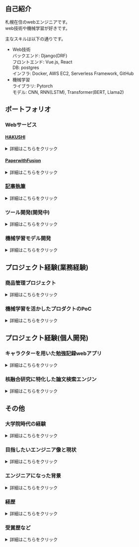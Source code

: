 ## 自己紹介
札幌在住のwebエンジニアです。  
web技術や機械学習が好きです。

主なスキルは以下の通りです。  
- Web技術  
    バックエンド: Django(DRF)  
    フロントエンド: Vue.js, React  
    DB: postgres  
    インフラ: Docker, AWS EC2, Serverless Framework, GitHub  
- 機械学習  
  ライブラリ: Pytorch  
  モデル: CNN, RNN(LSTM), Transformer(BERT, Llama2)  


## ポートフォリオ

### Webサービス

#### [HAKUSHI](https://hakushi.biz/)
<details>
  <summary>詳細はこちらをクリック</summary>
  
URL: https://hakushi.biz/  
      テーマ: モチベーション維持をテーマに設計されたモチベーション支援サービス。  
      開発期間:  2022年6月リリース   
      DAU:3人  

      使用技術  
      バックエンド: Django, DRF  
      フロントエンド: Vue3.2  
      インフラ: Docker, AWS EC2, sentry
</details>

#### [PaperwithFusion](https://staging.d3mw4gj6mldhry.amplifyapp.com/)
<details>
  <summary>詳細はこちらをクリック</summary>
  
URL: [STG環境](https://staging.d3mw4gj6mldhry.amplifyapp.com/)  
      テーマ: 核融合研究者が先行研究調査業務に特化した検索エンジン  
      開発期間:  2024年冬リリース予定   

      使用技術  
      バックエンド: Python  
      フロントエンド: React  
      インフラ: AWS Amplify, Serverless Framework(API GateWay, Docker, Lambda)  
      Embedding(チューニングなし): albert-base-v2  
      形態素解析: spacy  
      近傍探査, TF-IDF: scikit-learn  
</details>

### [記事執筆](https://zenn.dev/pikum)  
<details>
  <summary>詳細はこちらをクリック</summary>
  
URL: [Zenn](https://zenn.dev/pikum)  
    個人開発で学んだことのアプトプット

</details>

### ツール開発(開発中)

<details>
  <summary>詳細はこちらをクリック</summary>
  
  - TechDebtExplorer  
  技術的負債を可視化することを目的とした計算ツールです。
  
  [![Readme Card](https://github-readme-stats.vercel.app/api/pin/?username=pikum99&repo=TechDebtExplorer)](https://github.com/pikum99/TechDebtExplorer)

  使用技術  
  言語: Python  
  アルゴリズム: Levenshtein  
</details>

### 機械学習モデル開発

<details>
  <summary>詳細はこちらをクリック</summary>
  
  - StockNN  
      株価をテーブル分類問題として予測しようとしたプロジェクトです。
      
      [![Readme Card](https://github-readme-stats.vercel.app/api/pin/?username=pikum99&repo=StockNN)](https://github.com/pikum99/StockNN)
    
      使用技術  
      ライブラリ: PyTorch  
      モデル: LSTM + MLP

  - BoatRaceNN  
      ボートレースの結果をテーブル分類問題として予測したプロジェクトです。
      
      [![Readme Card](https://github-readme-stats.vercel.app/api/pin/?username=pikum99&repo=BoatRaceNN)](https://github.com/pikum99/BoatRaceNN)
    
      使用技術  
      ライブラリ: PyTorch  
      モデル: MLP
</details>


## プロジェクト経験(業務経験)

### 商品管理プロジェクト

<details>
  <summary>詳細はこちらをクリック</summary>
  
#### 概要
 - 商品管理システムのメンバーとして従事  

#### 規模
- 10人程度  

#### 役職
- メンバー  

#### アピールしたい事項
##### 旧システムから現システムのリプレイスメント案件  

【課題】  
数千万レコードのデータ移管において、現行使用していた移管手法では、多大なる労力かかること。また、ヒューマンエラーが起こる可能性が秘められていたこと  

【工夫したこと】   
現行使用していた移管手法は、本番環境にscpでcsvを送り付け、ログをローカルに保存するという古典的移管手法を用いておりました。これでは、データ起因によるリカバリ対応において多大なる労力がかかることに加え、ヒューマンエラーが起こることが目に見えておりました。そこで私は、現状の問題点をまとめ、このままではリプレイス案件が失敗しかねないことを上長に相談し、バッチを修正する許可をいただきました。具体的に取り組んだことは以下の通りです。  
- AWS S3でデータ移行のCSVを管理し、そこからboto3経由で直で取り込みを行い、ログもS3に吐き出すというところに書き換え
- 移行実行に関してもシェルスクリプトで実行していたが、それも全てpythonに書き換えた
- 実行フローに関しても変更を行った  

【成果】  
本番のデータ移行時期においては、案の定、システム間のDBの設計差異に起因するエラー、他作業者の起因のエラーが多発しましたが、上記の対応を行ったため、リカバリー工数も対してかからなく無事データ移行を行い、リプレイスメント案件の成功に大きく寄与できたと思っております。

##### 部分的クリーンアーキテクチャの導入  

【課題】  
現在のチームでは、一部のスキルの高いエンジニアがクリーンアーキテクチャの概念を用いたコーディングをしていたが、アーキテクチャの概念がチームで行き渡っていなく、十分なPRのレビューがされず、かえって品質低下を招く恐れのあるチーム体制だった


【工夫したこと】  
私はそれを問題視し、自発的に「現在のプロダクトにアーキテクチャの概念は必要か？」という資料を他社の導入事例を交えて作成し上長に提出。その後、チームMTGで用意した資料を発表しました。


【成果】  
    「機能が独立しているバッチ周りから」というアプローチを提案し、チーム全体で部分的に導入を進めることに成功しました。　　
その後、チーム全体で、現在の理解している範囲でクリーンアーキテクチャの知識を講義し、チーム全体の理解の均一化を図りました。結果としてその後のプルリクレビューの精度も向上したと思います。  

##### プロダクトのコア機能を根本改修  
【課題】  
上記の通り「一部のスキルの高いエンジニアがコア機能をクリーンアーキテクチャで書き換える」ということを行われていたが、中途半端な状態で担当者が退職し、それを期限の納期までに動かす


【工夫したこと】   
使えるエンティティに関しては使用し、「依存性が判然とせずに、動的に呼び出す」というスパゲッティになりやすい箇所に関しては根本から書き換えるという作業を行いました。


【成果】  
引き継ぎタスクではありますが、数千行を超える神クラスをちゃんとビジネルロジックに落とし込み、それなりに後続の方が改修しやすいようなコーディングができたと思います。ここからは個人的な考えではありますが、プロダクトのクリーン化に関してはビジネスロジックとデータフロー図やER図等と真剣に向き合って、熟考した結果、着手するべきだと思っております。また、安易な疎結合に関しては疑問視しており、疎結合するべき層としてはいけない層があると考えており、それも日々改善の日々だと思っております。

</details>

### 機械学習を活かしたプロダクトのPoC

<details>
  <summary>詳細はこちらをクリック</summary>

#### プロジェクトの概要
 - インターン生と協力しながら、機械学習を活かしたプロダクトのPoCの業務

#### 規模
- 社員1~2人 (ほぼ私1人)
- インターン生3~5人(最大10名)  

#### 役職
- プロジェクトリーダー

#### アピールしたい事項
【課題】
何も整備されていない状況でインターン生と協力して成果を出す

【工夫したこと】  
- 配属されたインターン生に対して、現状のスキルの聞き取りを行い、スキルに伴ったことを何ができるかを考え実際に手を動かせるレベルで着手できるように課題設定を適宜おこない、人に説明できるレベルまで持っていった
- ピーク時はインターン生9人を一人で商品管理の業務をこなしながら面倒を見た
- 各チームに対して事情を説明し、各チームからデータセットを提供してもらい、研究できる環境を整備した

#### 成果一覧
#####  [汎用的画像分類モデルの作成(1カテゴリ 学習枚数 ~10枚)](https://note.com/diamondhead/n/n0498097e0f06)

技術:   
バックボーン: Conv Next  
エンドポイント: AWS SageMaker  

解決したい課題:   
人間が行なっている画像並び替えをAIにやらせる  

進捗:  
プロダクトの検証環境まで導入完了

##### 商品需要分類モデルの作成 
技術:  
バックボーン: LightGBM  

解決したい課題:
社内の売り上げビックデータを用いてどの商品が売れるか、値段設定はいくらが適切かを予測するモデルの作成  

進捗:  
売れるか売れないかのの分類問題に落とし込み精度8割のモデルが完成。  
プロダクト構想とモックをFigmaで作成。  

#####  商品説明, ハッシュタグ自動生成モデルの作成　
技術:  
バックボーン: Llama2  

解決したい課題:  
現在人間が行なっている商品説明文、ハッシュタグをAIにやらせる

進捗:
データセットを整備し、ほぼ違和感がない商品情報から商品説明分とハッシュタグを自動生成できるモデルを完成。

</details>

## プロジェクト経験(個人開発)

### キャラクターを用いた勉強記録webアプリ

<details>
  <summary>詳細はこちらをクリック</summary>
  
#### プロジェクトの概要
ToCに向けたキャラクターを用いた勉強記録webアプリの企画・開発・運用

#### URL  
[HAKUSHI](https://hakushi.biz/)

#### 開発規模
個人開発

#### ユーザー規模
DAU: 3人

#### 主要技術と選定理由
【主要技術】
```
バックエンド: Django, DRF
フロントエンド: Vue3.2 
インフラ: Docker, AWS EC2, sentry  
イラスト作成: Stable Diffusion  
```

【選定理由】  
バックエンド:   
大学院の知見を活かせるようにpythonを採用しました。また、フレームワークに関してはリッチでスケールできるサイトを作りたかったので、Django(DRF)を採用しました。また、EC2にしている理由は、ECRとECSでスケールできるようにしたいと思っているからです。

フロントエンド:  
Vueは業務で使っていたため、工数削減のため、Vue.jsにしました。

#### アピールしたい事項
全てを一人で作っているので、コンセプト選定〜インフラ構築〜開発〜広告まで一通りのことを経験しました。その中でもアピールしたいのは以下の事項です。  

#### コンセプト選定, 技術選定
【概要】    
自分の思いつく限り、様々な機能を実装していましたが、市場の反応、自分が本当に使うのかというのをPDCAサイクルを2年間回しました。その行き着いた先が、現在のHAKUSHIというサービスになります。  


【使用した技術】  
PDCAサイクルを回す間は比較的工数のかからないMVTのDjangoを採用し、コンセプトが決まってからは、フロントエンドはVue.js、バックエンドはDjango REST frameworkを導入しております。　

#### WebSocketを用いたリアルタイム機能の実装  

【概要】  
以下のWebSocketを用いて機能を実装しました
- リアルタイムで作業しているユーザーを表示させる機能
- リアルタイムで付箋を共有する機能
- リアルタイムで文章を共有する機能(Google Documentの共有的なもの)

【使用した技術】  
この機能の実装には、非同期処理を可能にするAsync Web Serverと、高速なデータストアであるRedisを使用しました。Async Web Serverはリアルタイムでのユーザー情報の更新を、Redisはその情報の高速な取得と保存を担当しています。

</details>

### 核融合研究に特化した論文検索エンジン
<details>
  <summary>詳細はこちらをクリック</summary>

#### プロジェクトの概要
核融合研究に特化した論文検索エンジン

#### URL  
[PapersWithFusion(検証環境)](https://staging.d3mw4gj6mldhry.amplifyapp.com/)

#### 開発規模
個人開発

#### ユーザー規模
リリース前

#### 主要技術と選定理由
【主要技術】
```
バックエンド: Python  
フロントエンド: React(TypeScript)  
インフラ: AWS Amplify, Serverless Framework(API GateWay, Docker, Lambda)  
Embedding(チューニングなし): albert-base-v2  
形態素解析: spacy  
近傍探査, TF-IDF: scikit-learn  
```

【選定理由】  
バックエンド:   
機械学習を用いた並び替え機能を実装したかったので、バックエンドはPythonであること、なるべくデプロイ周りを軽くしたかったので、Serverless Frameworkを採用しました。

フロントエンド:  
HAKUSHIではVue.jsを採用しておりましたが、個人としてはisoアプリ展開をしていきたいと思っていましたので、個人の勉強を兼ねてReactを採用しました。

機械学習まわり:  
近年進捗が目まぐるしいDeepLerningを使いたかったので、Embeddingにはbertを採用しようと思い、その中でも一番軽量であるalbert-base-v2を採用しました。近傍探査に関しては、導入が容易であるscikit-learnを採用しています。検索機構にはよりますが、もし速度がでないという話になってきたら頑張ってnmslibを導入したいと思います。


#### アピールしたい事項
現役研究者にヒアリングしながら、現在業界に足りていないであろう特化型論文検索サイトを作成しております

##### 機械学習を用いた関連順機能
【概要】    
ただのキーワード検索だけではなく、Bertを使いEmbeddingしたのちに、近傍探査を用いて関連順を出すといった機械学習ができる人間ならではのエンジンを作っていきたいと思っております。

また、
- docker
- serverlessフレームワーク
- Bert

以上の技術を組み合わせることによりAWSのlambdaで上記のBertを使うといったコスト対策に特化したアーキテクチャとなっております。

</details>

## その他

### 大学院時代の経験
<details>
  <summary>詳細はこちらをクリック</summary>
  <p>
大学院では、先輩のいない研究室で博士課程を含む計5年間在学しました。研究室内での役割として、後輩のタスク整理と具体的な指導に携わり、研究室の柱としての役割を果たしていました。  
また、個人の成果としては以下の通りです（詳細リンクは経歴を参照）。

- 国際論文誌に2本の論文が掲載
- 日本学術振興会 特別研究員(DC2)に採択
- マックスプランク・プラズマ物理研究所との共同研究
- 核融合年会で若手優秀発表賞を受賞

これらの実績から、人のマネジメント経験や申請書の作成方法、外国人を含むプロジェクトの進行方法、成果の発表手法に関しては、通常以上の実績があると自負しています。
  </p>
</details>


### 目指したいエンジニア像と現状
<details>
  <summary>詳細はこちらをクリック</summary>

webサービスにおいて企画・PoC検証・MVP開発・PMF達成・PMF達成後の運営開発しながら技術的負債の管理まで一貫してできる人物になることを目指して、日々過ごしております。  
具体的には、以下の項目に分けて取り組みを行っております。  
 - 企画・PoC検証:  
   機械学習を使って、AIの可能性について収集(現会社、個人開発)
 - MVP開発:  
   負債化可視化ツールの開発(個人開発)
 - PMFを目指す:  
   HAKUSHI(個人開発)
 - 運営開発しながら技術的負債の管理:  
   現在の職場のプロダクト

また、得意な領域は機械学習とwebの中間の領域になります。  
機械学習のコードをアーキテクチャの原則に則りコーディングできる人材なため、  
**PoCが終わった機械学習モデルをリリースするフェイズの際に私の真価を発揮できると思います。**  
イメージ的には、研究する時に書き散らかした.ipynbをうまく.pyファイルに落とし込み、webプロダクトにてアーキテクチャ化するのが得意と思っていただければ良いかと思います。  
</details>


### エンジニアになった背景
<details>
  <summary>詳細はこちらをクリック</summary>

社会に大きなインパクトを与え、社会貢献をすることに人生の進路を重要視してきました。  
大学院では「夢のエネルギー源 核融合発電」の研究に従事していました。  
IT業界に転身したきっかけは、核融合発電の業界規模が非常に大きいため個人の貢献に対するプロダクトへの影響が実感できないことに悩んでいたところ、研究中にweb技術(Django)に触れ、web技術であれば個人の貢献がプロダクトに対して大きな影響を持つ、かつ世界中の人に社会貢献できると考え、IT業界に飛び込みました！  

新しい技術が大好きで、研究でもweb開発においても知らない面白そうな技術があればすぐに試してみることをしております。   
</details>


### 経歴
<details>
  <summary>詳細はこちらをクリック</summary>

- 九州大学大学院工学修士, 2017年 - 2019年
- 九州大学大学院博士課程単位取得退学, 2019年 - 2022年
  - [高温プラズマにおける電磁波相互作用の研究](https://research-er.jp/researchers/view/894298)
  - Ghz帯の偏波制御装置の開発([国際論文雑誌掲載](https://www.sciencedirect.com/science/article/abs/pii/S0920379619302741))
  - 多素子アレイプリント基板アンテナの製造及び回路、計測システムの実装([国際論文雑誌掲載](https://www.jspf.or.jp/PFR/PFR_articles/pfr2019/pfr2019_14-3402111.html))
  - 高温プラズマにおける電磁波シミュレーション([マックスプランク・プラズマ物理研究所との共同研究](http://www.iae.kyoto-u.ac.jp/plasma/pladys/news/2019/PLADyS.Report.20200319.Fukuyama.pdf))
- webエンジニア, 2022年 -
  - 商品管理システム開発メンバー
  - 機械学習チームマネージャー
</details>


### 受賞歴など
<details>
  <summary>詳細はこちらをクリック</summary>

- 学府専攻賞
- ウシオ財団 奨学生
- [日本学術振興会 特別研究員](https://research-er.jp/projects/view/1119159)
- [核融合年会若手優秀発表賞](https://www.jspf.or.jp/award/wakate.html)
</details>

